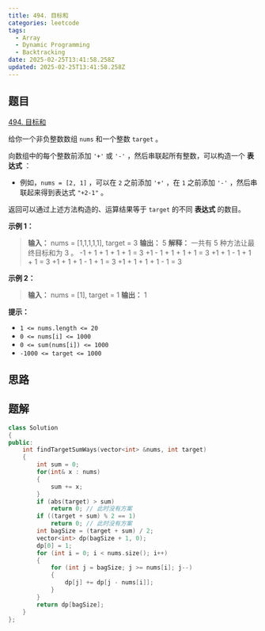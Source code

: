 ```yaml
---
title: 494. 目标和
categories: leetcode
tags: 
  - Array
  - Dynamic Programming
  - Backtracking
date: 2025-02-25T13:41:58.258Z
updated: 2025-02-25T13:41:58.258Z
---
```


<!--more-->

## 题目

[494. 目标和](https://leetcode.cn/problems/target-sum)

给你一个非负整数数组 `nums` 和一个整数 `target` 。

向数组中的每个整数前添加 `'+'` 或 `'-'` ，然后串联起所有整数，可以构造一个 **表达式** ：

  * 例如，`nums = [2, 1]` ，可以在 `2` 之前添加 `'+'` ，在 `1` 之前添加 `'-'` ，然后串联起来得到表达式 `"+2-1"` 。

返回可以通过上述方法构造的、运算结果等于 `target` 的不同 **表达式** 的数目。



**示例 1：**

> 
> 
> **输入：** nums = [1,1,1,1,1], target = 3
> **输出：** 5
> **解释：** 一共有 5 种方法让最终目标和为 3 。
> -1 + 1 + 1 + 1 + 1 = 3
> +1 - 1 + 1 + 1 + 1 = 3
> +1 + 1 - 1 + 1 + 1 = 3
> +1 + 1 + 1 - 1 + 1 = 3
> +1 + 1 + 1 + 1 - 1 = 3
> 

**示例 2：**

> 
> 
> **输入：** nums = [1], target = 1
> **输出：** 1
> 



**提示：**

  * `1 <= nums.length <= 20`
  * `0 <= nums[i] <= 1000`
  * `0 <= sum(nums[i]) <= 1000`
  * `-1000 <= target <= 1000`



## 思路


## 题解

```cpp
class Solution
{
public:
    int findTargetSumWays(vector<int> &nums, int target)
    {
        int sum = 0;
        for(int& x : nums)
        {
            sum += x;
        }
        if (abs(target) > sum)
            return 0; // 此时没有方案
        if ((target + sum) % 2 == 1)
            return 0; // 此时没有方案
        int bagSize = (target + sum) / 2;
        vector<int> dp(bagSize + 1, 0);
        dp[0] = 1;
        for (int i = 0; i < nums.size(); i++)
        {
            for (int j = bagSize; j >= nums[i]; j--)
            {
                dp[j] += dp[j - nums[i]];
            }
        }
        return dp[bagSize];
    }
};
```
